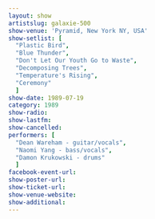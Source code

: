 ```yaml
---
layout: show
artistslug: galaxie-500
show-venue: 'Pyramid, New York NY, USA'
show-setlist: [
  "Plastic Bird",
  "Blue Thunder",
  "Don't Let Our Youth Go to Waste",
  "Decomposing Trees",
  "Temperature's Rising",
  "Ceremony"
  ]
show-date: 1989-07-19
category: 1989
show-radio: 
show-lastfm: 
show-cancelled: 
performers: [
  "Dean Wareham - guitar/vocals",
  "Naomi Yang - bass/vocals",
  "Damon Krukowski - drums"
  ]
facebook-event-url: 
show-poster-url: 
show-ticket-url: 
show-venue-website: 
show-additional: 
---
```



